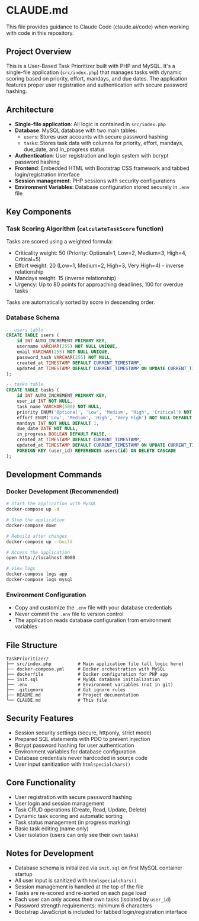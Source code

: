 # CLAUDE.md

This file provides guidance to Claude Code (claude.ai/code) when working with code in this repository.

## Project Overview

This is a User-Based Task Prioritizer built with PHP and MySQL. It's a single-file application (`src/index.php`) that manages tasks with dynamic scoring based on priority, effort, mandays, and due dates. The application features proper user registration and authentication with secure password hashing.

## Architecture

- **Single-file application**: All logic is contained in `src/index.php`
- **Database**: MySQL database with two main tables:
  - `users`: Stores user accounts with secure password hashing
  - `tasks`: Stores task data with columns for priority, effort, mandays, due_date, and in_progress status
- **Authentication**: User registration and login system with bcrypt password hashing
- **Frontend**: Embedded HTML with Bootstrap CSS framework and tabbed login/registration interface
- **Session management**: PHP sessions with security configurations
- **Environment Variables**: Database configuration stored securely in `.env` file

## Key Components

### Task Scoring Algorithm (`calculateTaskScore` function)
Tasks are scored using a weighted formula:
- Criticality weight: 50 (Priority: Optional=1, Low=2, Medium=3, High=4, Critical=5)
- Effort weight: 20 (Low=1, Medium=2, High=3, Very High=4) - inverse relationship
- Mandays weight: 15 (inverse relationship)
- Urgency: Up to 80 points for approaching deadlines, 100 for overdue tasks

Tasks are automatically sorted by score in descending order.

### Database Schema
```sql
-- users table
CREATE TABLE users (
    id INT AUTO_INCREMENT PRIMARY KEY,
    username VARCHAR(255) NOT NULL UNIQUE,
    email VARCHAR(255) NOT NULL UNIQUE,
    password_hash VARCHAR(255) NOT NULL,
    created_at TIMESTAMP DEFAULT CURRENT_TIMESTAMP,
    updated_at TIMESTAMP DEFAULT CURRENT_TIMESTAMP ON UPDATE CURRENT_TIMESTAMP
);

-- tasks table  
CREATE TABLE tasks (
    id INT AUTO_INCREMENT PRIMARY KEY,
    user_id INT NOT NULL,
    task_name VARCHAR(500) NOT NULL,
    priority ENUM('Optional', 'Low', 'Medium', 'High', 'Critical') NOT NULL DEFAULT 'Medium',
    effort ENUM('Low', 'Medium', 'High', 'Very High') NOT NULL DEFAULT 'Medium',
    mandays INT NOT NULL DEFAULT 1,
    due_date DATE NOT NULL,
    in_progress BOOLEAN DEFAULT FALSE,
    created_at TIMESTAMP DEFAULT CURRENT_TIMESTAMP,
    updated_at TIMESTAMP DEFAULT CURRENT_TIMESTAMP ON UPDATE CURRENT_TIMESTAMP,
    FOREIGN KEY (user_id) REFERENCES users(id) ON DELETE CASCADE
);
```

## Development Commands

### Docker Development (Recommended)
```bash
# Start the application with MySQL
docker-compose up -d

# Stop the application
docker-compose down

# Rebuild after changes
docker-compose up --build

# Access the application
open http://localhost:8080

# View logs
docker-compose logs app
docker-compose logs mysql
```

### Environment Configuration
- Copy and customize the `.env` file with your database credentials
- Never commit the `.env` file to version control
- The application reads database configuration from environment variables

## File Structure
```
TaskPrioritizer/
├── src/index.php          # Main application file (all logic here)
├── docker-compose.yml     # Docker orchestration with MySQL
├── dockerfile             # Docker configuration for PHP app
├── init.sql               # MySQL database initialization
├── .env                   # Environment variables (not in git)
├── .gitignore             # Git ignore rules
├── README.md              # Project documentation
└── CLAUDE.md              # This file
```

## Security Features
- Session security settings (secure, httponly, strict mode)
- Prepared SQL statements with PDO to prevent injection
- Bcrypt password hashing for user authentication
- Environment variables for database configuration
- Database credentials never hardcoded in source code
- User input sanitization with `htmlspecialchars()`

## Core Functionality
- User registration with secure password hashing
- User login and session management
- Task CRUD operations (Create, Read, Update, Delete)
- Dynamic task scoring and automatic sorting
- Task status management (in progress marking)
- Basic task editing (name only)
- User isolation (users can only see their own tasks)

## Notes for Development
- Database schema is initialized via `init.sql` on first MySQL container startup
- All user input is sanitized with `htmlspecialchars()`
- Session management is handled at the top of the file
- Tasks are re-scored and re-sorted on each page load
- Each user can only access their own tasks (isolated by `user_id`)
- Password strength requirements: minimum 6 characters
- Bootstrap JavaScript is included for tabbed login/registration interface